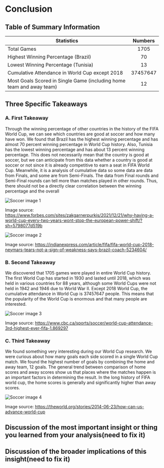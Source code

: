 # Conclusion

## Table of Summary Information

| Statistics | Numbers
| -------------     |:-------------:
| Total Games      | 1705
| Highest Winning Percentage (Brazil)      | 70
| Lowest Winning Percentage (Tunisia)      | 13
| Cumulative Attendance in World Cup except 2018      | 37457647
| Most Goals Scored in Single Game (including home team and away team)      | 12

## Three Specific Takeaways

### A. First Takeaway

Through the winning percentage of other countries in the history of the FIFA World Cup, we can see which countries are good at soccer and how many have won. We found that Brazil has the highest winning percentage and has almost 70 percent winning percentage in World Cup history. Also, Tunisia has the lowest winning percentage and has about 13 percent winning percentage. This does not necessarily mean that the country is good at soccer, but we can anticipate from this data whether a country is good at soccer or not since it is already competitive to earn a seat in FIFA World Cup. Meanwhile, it is a analysis of cumulative data so some data are data from Finals, and some are from Semi-Finals. The data from Final rounds and Semi-Final rounds can tell more than matches played in other rounds. Thus, there should not be a directly clear correlation between the winning percentage and the overall

![Soccer image 1](https://imageio.forbes.com/specials-images/imageserve/61c1aa77350ef090aa981514/France-v-Croatia---2018-FIFA-World-Cup-Russia-Final/960x0.jpg?format=jpg&width=960)

Image source: https://www.forbes.com/sites/zakgarnerpurkis/2021/12/21/why-having-a-world-cup-every-two-years-wont-stop-the-european-power-shift/?sh=5798077d519b

![Soccer image 2](https://images.indianexpress.com/2018/06/neymar-75912.jpg)

Image source: https://indianexpress.com/article/fifa/fifa-world-cup-2018-neymars-tears-not-a-sign-of-weakness-says-brazil-coach-5234604/
### B. Second Takeaway

We discovered that 1705 games were played in entire World Cup history. The first World Cup has started in 1930 and lasted until 2018, which was held in various countries for 88 years, although some World Cups were not held in 1942 and 1946 due to World War II. Except 2018 World Cup, the cumulative attendance in World Cup is 37457647 people. This means that the popularity of the World Cup is enormous and that many people are interested.

![Soccer image 3](https://i.cbc.ca/1.2057932.1381895189!/httpImage/image.jpg_gen/derivatives/original_1180/soccer-city-crowd-584.jpg)

Image source: https://www.cbc.ca/sports/soccer/world-cup-attendance-3rd-highest-ever-fifa-1.869297

### C. Third Takeaway

We found something very interesting during our World Cup research. We were curious about how many goals each side scored in a single World Cup match. We found the highest number of goals by combining the home and away team, 12 goals. The general trend between comparison of home scores and away scores show us that places where the matches happen is an important factors in determining the result. In the long history of FIFA world cup, the home scores is generally and significantly higher than away scores. 

![Soccer image 4](https://theworld.org/_next/image?url=https%3A%2F%2Fmedia.pri.org%2Fs3fs-public%2Fstory%2Fimages%2Fgoal2.jpg&w=600&q=75)

Image source: https://theworld.org/stories/2014-06-23/how-can-us-advance-world-cup

## Discussion of the most important insight or thing you learned from your analysis(need to fix it)


## Discussion of the broader implications of this insight(need to fix it)
